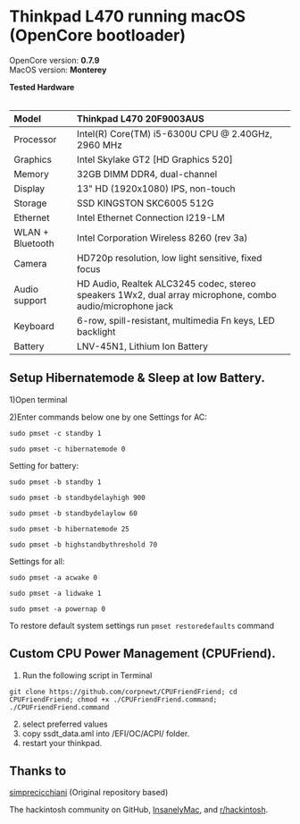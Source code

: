 # Thinkpad L470 running macOS (OpenCore bootloader)

OpenCore version: <strong>0.7.9</strong>
<br>
MacOS version: <strong>Monterey </strong>

<summary><strong>Tested Hardware</strong></summary>
</br>

| Model              | Thinkpad L470 20F9003AUS                                                                                 |
|:-------------------|:----------------------------------------------------------------------------------------------------------|
| Processor          | Intel(R) Core(TM) i5-6300U CPU @ 2.40GHz, 2960 MHz                                                                 |
| Graphics           | Intel Skylake GT2 [HD Graphics 520]                                                                          |
| Memory             | 32GB DIMM DDR4, dual-channel                                                        |
| Display            | 13" HD (1920x1080) IPS, non-touch                                                                       |
| Storage            | SSD KINGSTON SKC6005  512G                                                                             |
| Ethernet           | Intel Ethernet Connection I219-LM                                                          |
| WLAN + Bluetooth   | Intel Corporation Wireless 8260 (rev 3a)                                       |
| Camera             | HD720p resolution, low light sensitive, fixed focus                                                       |
| Audio support      | HD Audio, Realtek ALC3245 codec, stereo speakers 1Wx2, dual array microphone, combo audio/microphone jack |
| Keyboard           | 6-row, spill-resistant, multimedia Fn keys, LED backlight                                                 |
| Battery            | LNV-45N1, Lithium Ion Battery                             

## Setup Hibernatemode & Sleep at low Battery.

1)Open terminal

2)Enter commands below one by one
Settings for AC:


`sudo pmset -c standby 1`

`sudo pmset -c hibernatemode 0`

Setting for battery:

`sudo pmset -b standby 1`

`sudo pmset -b standbydelayhigh 900`

`sudo pmset -b standbydelaylow 60`

`sudo pmset -b hibernatemode 25`

`sudo pmset -b highstandbythreshold 70`

Settings for all:

`sudo pmset -a acwake 0`

`sudo pmset -a lidwake 1`

`sudo pmset -a powernap 0`

To restore default system settings run `pmset restoredefaults` command

## Custom CPU Power Management (CPUFriend).

1) Run the following script in Terminal

`git clone https://github.com/corpnewt/CPUFriendFriend; cd CPUFriendFriend; chmod +x ./CPUFriendFriend.command; ./CPUFriendFriend.command`

2) select preferred values
3) copy ssdt_data.aml into /EFI/OC/ACPI/ folder.
4) restart your thinkpad.

## Thanks to

[simprecicchiani](https://github.com/simprecicchiani/ThinkPad-T460s-macOS-OpenCore) (Original repository based)

The hackintosh community on GitHub, [InsanelyMac](https://www.insanelymac.com/forum/), and [r/hackintosh](https://www.reddit.com/r/hackintosh/).
